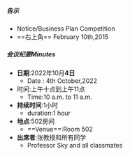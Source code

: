 ##### 告示
- Notice/Business Plan Competition
- ==右上角== February 10th,2015
##### 会议纪要Minutes
- **日期**:2022年10月**4日**
	- Date : 4th October,2022
- 时间:上午十点到上午11点
	- Time:10 a.m.  to 11 a.m.
- **持续时间**:1小时 
	- duration:1 hour
- **地点**:502房间
	- ==Venue==:Room 502
- **出席者**:张教授和所有同学
	- Professor Sky  and all classmates